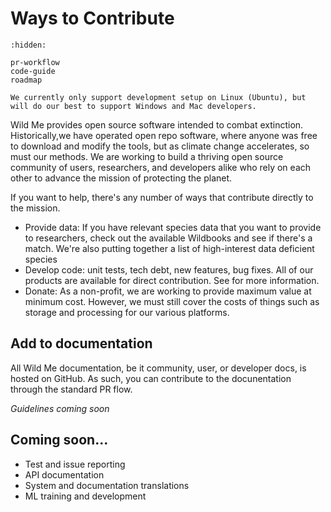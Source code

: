 # Ways to Contribute

```{toctree}
:hidden:

pr-workflow
code-guide
roadmap
```

```{note}
We currently only support development setup on Linux (Ubuntu), but will do our best to support Windows and Mac developers.
```

Wild Me provides open source software intended to combat extinction. Historically,we have operated open repo software, where anyone was free to download and modify the tools, but as climate change accelerates, so must our methods. We are working to build a thriving open source community of users, researchers, and developers alike who rely on each other to advance the mission of protecting the planet. 

If you want to help, there's any number of ways that contribute directly to the mission.

* Provide data: If you have relevant species data that you want to provide to researchers, check out the available Wildbooks and see if there's a match. We're also putting together a list of high-interest data deficient species
* Develop code: unit tests, tech debt, new features, bug fixes. All of our products are available for direct contribution. See [](pr-workflow.md) for more information.
* Donate: As a non-profit, we are working to provide maximum value at minimum cost. However, we must still cover the costs of things such as storage and processing for our various platforms. 

## Add to documentation
All Wild Me documentation, be it community, user, or developer docs, is hosted on GitHub. As such, you can contribute to the docunentation through the standard PR flow.

_Guidelines coming soon_

## Coming soon...
* Test and issue reporting
* API documentation
* System and documentation translations
* ML training and development
